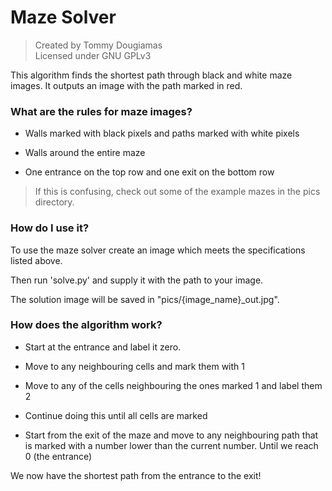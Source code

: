 # Maze Solver
> Created by Tommy Dougiamas  
> Licensed under GNU GPLv3

This algorithm finds the shortest path through black and white maze images. It outputs an image with the path marked in red.
### What are the rules for maze images?
- Walls marked with black pixels and paths marked with white pixels

- Walls around the entire maze

- One entrance on the top row and one exit on the bottom row

> If this is confusing, check out some of the example mazes in the pics directory.

### How do I use it?

To use the maze solver create an image which meets the specifications listed above.

Then run 'solve.py' and supply it with the path to your image.

The solution image will be saved in "pics/{image\_name}_out.jpg".


### How does the algorithm work?

- Start at the entrance and label it zero.

- Move to any neighbouring cells and mark them with 1

- Move to any of the cells neighbouring the ones marked 1 and label them 2

- Continue doing this until all cells are marked

- Start from the exit of the maze and move to any neighbouring path that is marked with a number lower than the current number. Until we reach 0 (the entrance)

We now have the shortest path from the entrance to the exit!

